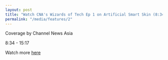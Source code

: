 ```yaml
---
layout: post
title: "Watch CNA's Wizards of Tech Ep 1 on Artificial Smart Skin (8:34-15:17)"
permalink: "/media/features/2"
---
```

Coverage by Channel News Asia

8:34 - 15:17

Watch more [here](https://www.channelnewsasia.com/news/video-on-demand/wizards-of-tech/wizards-of-tech-body-13515106)